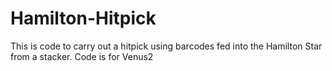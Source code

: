 # Hamilton-Hitpick

This is code to carry out a hitpick using barcodes fed into the Hamilton Star from a stacker.
Code is for Venus2
